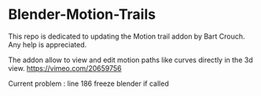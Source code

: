 # Blender-Motion-Trails

This repo is dedicated to updating the Motion trail addon by Bart Crouch.
Any help is appreciated.

The addon allow to view and edit motion paths like curves directly in the 3d view.
https://vimeo.com/20659756

Current problem :
line 186 freeze blender if called
